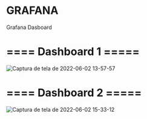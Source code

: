 # GRAFANA
Grafana Dasboard

# ====  Dashboard 1   =====
![Captura de tela de 2022-06-02 13-57-57](https://user-images.githubusercontent.com/102430464/171684074-4ec77037-68fc-4a4c-b2f7-0d32a7b37142.png)

# ====  Dashboard 2   =====
 ![Captura de tela de 2022-06-02 15-33-12](https://user-images.githubusercontent.com/102430464/171702224-c292e96f-9a72-4b04-a08a-bc2fae079339.png)


